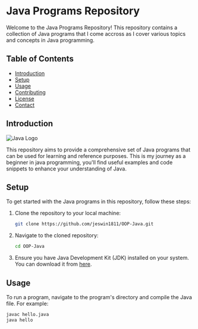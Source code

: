 # Java Programs Repository

Welcome to the Java Programs Repository! This repository contains a collection of Java programs that I come accross as I cover various topics and concepts in Java programming. 

## Table of Contents

- [Introduction](#introduction)
- [Setup](#setup)
- [Usage](#usage)
- [Contributing](#contributing)
- [License](#license)
- [Contact](#contact)

## Introduction

![Java Logo](images/java_logo.png)

This repository aims to provide a comprehensive set of Java programs that can be used for learning and reference purposes. This is my journey as a beginner in java programming, you'll find useful examples and code snippets to enhance your understanding of Java.

## Setup

To get started with the Java programs in this repository, follow these steps:

1. Clone the repository to your local machine:
    ```sh
    git clone https://github.com/jeswin1811/OOP-Java.git
    ```

2. Navigate to the cloned repository:
    ```sh
    cd OOP-Java
    ```

3. Ensure you have Java Development Kit (JDK) installed on your system. You can download it from [here](https://www.oracle.com/java/technologies/javase-jdk11-downloads.html).

## Usage

To run a program, navigate to the program's directory and compile the Java file. For example:

```sh
javac hello.java
java hello
